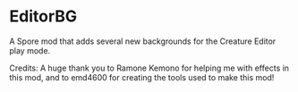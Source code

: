 # EditorBG
A Spore mod that adds several new backgrounds for the Creature Editor play mode.

Credits:
A huge thank you to Ramone Kemono for helping me with effects in this mod, and to emd4600 for creating the tools used to make this mod!
